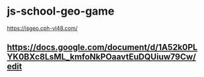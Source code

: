 # js-school-geo-game
https://jsgeo.cph-vl48.com/

## https://docs.google.com/document/d/1A52k0PLYK0BXc8LsML_kmfoNkPOaavtEuDQUiuw79Cw/edit
